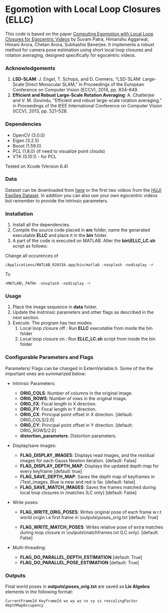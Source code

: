 # Egomotion with Local Loop Closures (ELLC) 

This code is based on the paper [Computing Egomotion with Local Loop Closures for Egocentric Videos](https://arxiv.org/pdf/1701.04743.pdf) by Suvam Patra, Himanshu Aggarwal, Himani Arora, Chetan Arora, Subhashis Banerjee. It implements a robust method for camera pose estimation using short local loop closures and rotation averaging, designed specifically for egocentric videos.

### Acknowledgements

1. **LSD-SLAM**:  J. Engel, T. Schops, and D. Cremers, “LSD-SLAM: Large-Scale Direct Monocular SLAM,” in Proceedings of the European Conference on Computer Vision (ECCV), 2014, pp. 834–849.
2. **Efficient and Robust Large-Scale Rotation Averaging**: A. Chatterjee and V. M. Govindu, “Efficient and robust large-scale rotation averaging.” in Proceedings of the IEEE International Conference on Computer Vision (ICCV), 2013, pp. 521–528.

### Dependencies

* OpenCV (3.0.0)
* Eigen (3.2.5)
* Boost (1.59.0)
* PCL (1.8.0) (if need to visualize point clouds)
* VTK (5.10.1) - for PCL

Tested on Xcode (Version 6.4)

### Data

Dataset can be downloaded from [here](https://www.dropbox.com/sh/5iq8caqzjf1qlyx/AADy71Wg3H_0tfE4XvNYr9fSa?dl=0) or the first two videos from the [HUJI EgoSeg Dataset](http://www.vision.huji.ac.il/egoseg/videos/dataset.html). In addition you can also use your own egocentric videos but remember to provide the intrinsic parameters.

### Installation
1. Install all the dependencies.
2. Compile the source code placed in **src** folder, name the generated executable **ELLC** and place it in the **bin** folder.
3. A part of the code is executed on MATLAB. Alter the **bin\ELLC_LC.sh** script as follows:

Change all occurences of

```
/Applications/MATLAB_R2015b.app/bin/matlab -nosplash -nodisplay -r
```
To

```
<MATLAB\_PATH> -nosplash -nodisplay -r
```

### Usage

1. Place the image sequence in **data** folder.
2. Update the Instrinsic parameters and other flags as described in the next section.
3. Execute. The program has two modes:
	1. Local loop closure off : Run **ELLC** executable from inside the bin folder 
	2. Local loop closure on : Run **ELLC_LC.sh** script from inside the bin folder  

### Configurable Parameters and Flags 

Parameters/ Flags can be changed in ExternVariable.h. Some of the the important ones are summarized below: 

* Intrinsic Parameters:

	* **ORIG\_COLS**: Number of columns in the original image.
	* **ORIG\_ROWS**: Number of rows in the original image.
	* **ORIG\_FX**: Focal length in X direction.
	* **ORIG\_FY**: Focal length in Y direction.
	* **ORIG\_CX**: Principal point offset in X direction. [default: ORIG_COLS/2.0]
	* **ORIG\_CY**: Principal point offset in Y direction. [default: ORIG_ROWS/2.0]
	* **distortion_parameters**: Distortion parameters.


* Display/save images: 

	* **FLAG\_DISPLAY\_IMAGES**: Displays read images, and the residual images for each Gauss Newton iteration. [default: False]
	* **FLAG\_DISPLAY\_DEPTH_MAP**: Displays the updated depth map for every keyframe [default: true] 
	* **FLAG\_SAVE\_DEPTH\_MAP**: Saves the depth map of keyframes in /Test_images. Blue is near and red is far. [default: false] 
	* **FLAG\_SAVE\_MATCH\_IMAGES**: Saves the frames matched during local loop closures in /matches (LC only) [default: False]

* Write poses: 

	* **FLAG\_WRITE\_ORIG\_POSES**: Writes original pose of each frame w.r.t world origin i.e first frame in \outputs\poses_orig.txt [default: True]  

	* **FLAG\_WRITE\_MATCH\_POSES**: Writes relative pose of extra matches during loop closure in \outputs\matchframes.txt (LC only). [default: False]

* Multi-threading: 	
	* **FLAG\_DO\_PARALLEL\_DEPTH_ESTIMATION** [default: True]
	* **FLAG\_DO\_PARALLEL\_POSE\_ESTIMATION** [default: True]


### Outputs

Final world poses in **outputs\poses_orig.txt** are saved as **Lie Algebra** elements in the following format: 

```
CurrentFrameId KeyframeId wx wy wz vx vy vz rescalingFactor depthMapOccupancy
```



	
	
	
	
	
	
	
	
	
	
	
	
